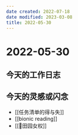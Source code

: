 ```yaml
---
date created: 2022-07-18
date modified: 2023-03-08
title: 2022-05-30
---
```


# 2022-05-30

## 今天的工作日志

## 今天的灵感或闪念

- [[任务清单的得与失]]
- [[bionic reading]]
- [[🐤田园女权]]
